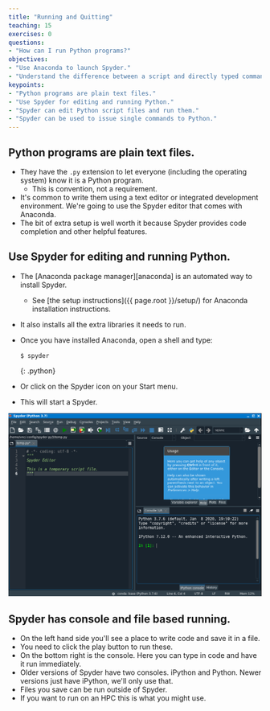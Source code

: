 ```yaml
---
title: "Running and Quitting"
teaching: 15
exercises: 0
questions:
- "How can I run Python programs?"
objectives:
- "Use Anaconda to launch Spyder."
- "Understand the difference between a script and directly typed commands."
keypoints:
- "Python programs are plain text files."
- "Use Spyder for editing and running Python."
- "Spyder can edit Python script files and run them."
- "Spyder can be used to issue single commands to Python."
---
```

## Python programs are plain text files.

*   They have the `.py` extension to let everyone (including the operating system) 
    know it is a Python program.
    *   This is convention, not a requirement.
*   It's common to write them using a text editor or integrated development environment. We're going to use the Spyder editor that comes with Anaconda.
*   The bit of extra setup is well worth it because Spyder provides code completion     and other helpful features.

## Use Spyder for editing and running Python.

*   The [Anaconda package manager][anaconda] is an automated way to install Spyder.
    *   See [the setup instructions]({{ page.root }}/setup/) for Anaconda installation instructions.
*   It also installs all the extra libraries it needs to run.
*   Once you have installed Anaconda, open a shell and type:

    ~~~
    $ spyder
    ~~~
    {: .python}
*   Or click on the Spyder icon on your Start menu.

*   This will start a Spyder. 

![Screenshot of Spyder](../fig/spyder_screenshot.png)

## Spyder has console and file based running.

*  On the left hand side you'll see a place to write code and save it in a file. 
*  You need to click the play button to run these.
*  On the bottom right is the console. Here you can type in code and have it run immediately.
*  Older versions of Spyder have two consoles. iPython and Python. Newer versions just have iPython, we'll only use that.
*  Files you save can be run outside of Spyder.
*  If you want to run on an HPC this is what you might use.
